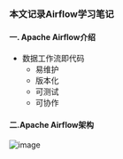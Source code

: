 ### 本文记录Airflow学习笔记

#### 一. Apache Airflow介绍

- 数据工作流即代码
  - 易维护
  - 版本化
  - 可测试
  - 可协作
#### 二.Apache Airflow架构
![image](https://github.com/mingyu110/Best-Practice/assets/48540798/c4501c56-5710-4f6b-b965-f8f62e2f754c)
